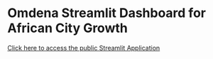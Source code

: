# Omdena Streamlit Dashboard for African City Growth

[Click here to access the public Streamlit Application](https://riley-livingston-temporary-streamlit-1--omdena-homepage-ymlo55.streamlit.app/)
